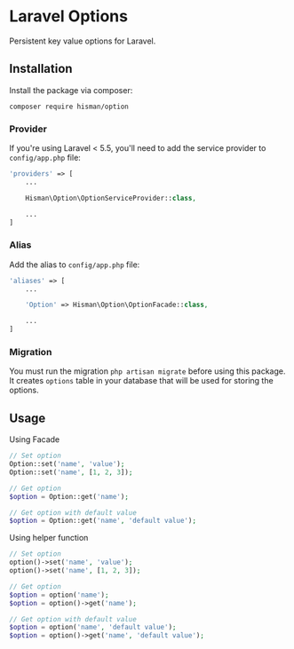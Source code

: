# Laravel Options

Persistent key value options for Laravel.

## Installation

Install the package via composer:
```
composer require hisman/option
```

### Provider

If you're using Laravel < 5.5, you'll need to add the service provider to `config/app.php` file:

```php
'providers' => [
    ...

    Hisman\Option\OptionServiceProvider::class,

    ...
]
```

### Alias

Add the alias to `config/app.php` file:

```php
'aliases' => [
    ...

    'Option' => Hisman\Option\OptionFacade::class,

    ...
]
```

### Migration

You must run the migration `php artisan migrate` before using this package. It creates `options` table in your database that will be used for storing the options.

## Usage

Using Facade

```php
// Set option
Option::set('name', 'value');
Option::set('name', [1, 2, 3]);

// Get option
$option = Option::get('name');

// Get option with default value
$option = Option::get('name', 'default value');
```

Using helper function

```php
// Set option
option()->set('name', 'value');
option()->set('name', [1, 2, 3]);

// Get option
$option = option('name');
$option = option()->get('name');

// Get option with default value
$option = option('name', 'default value');
$option = option()->get('name', 'default value');
```

